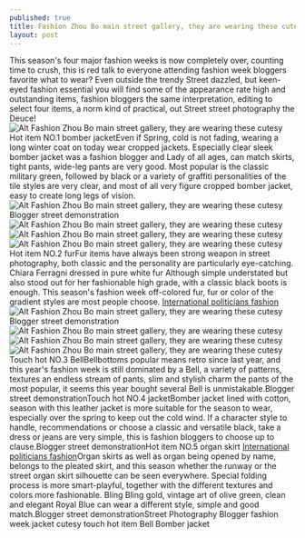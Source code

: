 ```yaml
---
published: true
title: Fashion Zhou Bo main street gallery, they are wearing these cutesy
layout: post
---
```

This season\'s four major fashion weeks is now completely over, counting time to crush, this is red talk to everyone attending fashion week bloggers favorite what to wear? Even outside the trendy Street dazzled, but keen-eyed fashion essential you will find some of the appearance rate high and outstanding items, fashion bloggers the same interpretation, editing to select four items, a norm kind of practical, out Street street photography the Deuce!![Alt Fashion Zhou Bo main street gallery, they are wearing these cutesy](https://c2.staticflickr.com/2/1514/25601414841_b8de7b19e9_b.jpg)Hot item NO.1 bomber jacketEven if Spring, cold is not fading, wearing a long winter coat on today wear cropped jackets. Especially clear sleek bomber jacket was a fashion blogger and Lady of all ages, can match skirts, tight pants, wide-leg pants are very good. Most popular is the classic military green, followed by black or a variety of graffiti personalities of the tile styles are very clear, and most of all very figure cropped bomber jacket, easy to create long legs of vision.![Alt Fashion Zhou Bo main street gallery, they are wearing these cutesy](https://c2.staticflickr.com/2/1630/25601421051_e190f590df_b.jpg)Blogger street demonstration![Alt Fashion Zhou Bo main street gallery, they are wearing these cutesy](https://c2.staticflickr.com/2/1528/25601428621_2be15bd660_b.jpg)![Alt Fashion Zhou Bo main street gallery, they are wearing these cutesy](https://c2.staticflickr.com/2/1600/25393287600_a42433c242_b.jpg)![Alt Fashion Zhou Bo main street gallery, they are wearing these cutesy](https://c2.staticflickr.com/2/1663/25063610874_8afe59f675_b.jpg)Hot item NO.2 furFur items have always been strong weapon in street photography, both classic and the personality are particularly eye-catching. Chiara Ferragni dressed in pure white fur Although simple understated but also stood out for her fashionable high grade, with a classic black boots is enough. This season\'s fashion week off-colored fur, fur or color of the gradient styles are most people choose. [International politicians fashion](http://www.focalstyle.com/2015/12/20/international-politicians-fashion/)![Alt Fashion Zhou Bo main street gallery, they are wearing these cutesy](https://c2.staticflickr.com/2/1606/25063617614_04165dc33b_b.jpg)Blogger street demonstration![Alt Fashion Zhou Bo main street gallery, they are wearing these cutesy](https://c2.staticflickr.com/2/1598/25694149475_606eddf4a6_b.jpg)![Alt Fashion Zhou Bo main street gallery, they are wearing these cutesy](https://c2.staticflickr.com/2/1603/25063631024_55da51a2d4_b.jpg)![Alt Fashion Zhou Bo main street gallery, they are wearing these cutesy](https://c2.staticflickr.com/2/1538/25067427653_3ef1467268_b.jpg)Touch hot NO.3 BellBellbottoms popular means retro since last year, and this year\'s fashion week is still dominated by a Bell, a variety of patterns, textures an endless stream of pants, slim and stylish charm the pants of the most popular, it seems this year bought several Bell is unmistakable.Blogger street demonstrationTouch hot NO.4 jacketBomber jacket lined with cotton, season with this leather jacket is more suitable for the season to wear, especially over the spring to keep out the cold wind. If a character style to handle, recommendations or choose a classic and versatile black, take a dress or jeans are very simple, this is fashion bloggers to choose up to clause.Blogger street demonstrationHot item NO.5 organ skirt [International politicians fashion](http://www.focalstyle.com/2015/12/20/international-politicians-fashion/)Organ skirts as well as organ being opened by name, belongs to the pleated skirt, and this season whether the runway or the street organ skirt silhouette can be seen everywhere. Special folding process is more smart-playful, together with the different textures and colors more fashionable. Bling Bling gold, vintage art of olive green, clean and elegant Royal Blue can wear a different style, simple and good match.Blogger street demonstrationStreet Photography Blogger fashion week jacket cutesy touch hot item Bell Bomber jacket